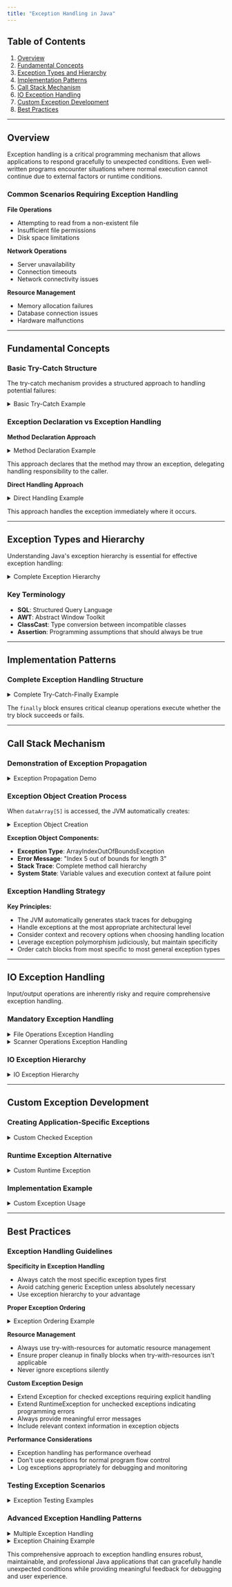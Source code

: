 ```yaml
---
title: "Exception Handling in Java"
---
```


## Table of Contents
1. [Overview](#overview)
2. [Fundamental Concepts](#fundamental-concepts)
3. [Exception Types and Hierarchy](#exception-types-and-hierarchy)
4. [Implementation Patterns](#implementation-patterns)
5. [Call Stack Mechanism](#call-stack-mechanism)
6. [IO Exception Handling](#io-exception-handling)
7. [Custom Exception Development](#custom-exception-development)
8. [Best Practices](#best-practices)

---

## Overview

Exception handling is a critical programming mechanism that allows applications to respond gracefully to unexpected conditions. Even well-written programs encounter situations where normal execution cannot continue due to external factors or runtime conditions.

### Common Scenarios Requiring Exception Handling

**File Operations**
- Attempting to read from a non-existent file
- Insufficient file permissions
- Disk space limitations

**Network Operations**
- Server unavailability
- Connection timeouts
- Network connectivity issues

**Resource Management**
- Memory allocation failures
- Database connection issues
- Hardware malfunctions

---

## Fundamental Concepts

### Basic Try-Catch Structure

The try-catch mechanism provides a structured approach to handling potential failures:

<details>
<summary>Basic Try-Catch Example</summary>

```java
try {
    // Execute potentially risky operations
    performRiskyOperation();
} catch (SpecificException e) {
    // Handle the specific exception
    handleException(e);
}
```

</details>

### Exception Declaration vs Exception Handling

**Method Declaration Approach**

<details>
<summary>Method Declaration Example</summary>

```java
public void performRiskyOperation() throws BusinessException {
    // Method implementation that may throw BusinessException
}
```

</details>

This approach declares that the method may throw an exception, delegating handling responsibility to the caller.

**Direct Handling Approach**

<details>
<summary>Direct Handling Example</summary>

```java
try {
    performRiskyOperation();
} catch (BusinessException ex) {
    ex.printStackTrace();
    // Implement recovery logic
}
```

</details>

This approach handles the exception immediately where it occurs.

---

## Exception Types and Hierarchy

Understanding Java's exception hierarchy is essential for effective exception handling:

<details>
<summary>Complete Exception Hierarchy</summary>

```
java.lang.Object
│
└── java.lang.Throwable
    ├── java.lang.Exception
    │   ├── Checked Exceptions
    │   │   ├── IOException (Input/Output operations)
    │   │   ├── SQLException (Database operations)
    │   │   ├── AWTException (GUI programming)
    │   │   └── InterruptedException (Thread operations)
    │   │
    │   └── Unchecked Exceptions
    │       └── RuntimeException
    │           ├── NullPointerException
    │           ├── ArrayIndexOutOfBoundsException
    │           ├── IllegalArgumentException
    │           └── ClassCastException (Type casting errors)
    │
    └── java.lang.Error (JVM Internal Errors)
        ├── VirtualMachineError
        │   ├── OutOfMemoryError
        │   └── StackOverflowError
        ├── AssertionError (Failed program assumptions)
        ├── ExceptionInInitializerError
        └── AWTError
```

</details>

### Key Terminology
- **SQL**: Structured Query Language
- **AWT**: Abstract Window Toolkit  
- **ClassCast**: Type conversion between incompatible classes
- **Assertion**: Programming assumptions that should always be true

---

## Implementation Patterns

### Complete Exception Handling Structure

<details>
<summary>Complete Try-Catch-Finally Example</summary>

```java
try {
    // Primary execution path
    executeBusinessLogic();
} catch (SpecificException e) {
    // Handle specific exception type
    logError(e);
    notifyUser("Operation failed: " + e.getMessage());
} catch (GeneralException e) {
    // Handle broader exception category
    handleGeneralError(e);
} finally {
    // Cleanup operations that must execute regardless of outcome
    releaseResources();
    updateSystemState();
}
```

</details>

The `finally` block ensures critical cleanup operations execute whether the try block succeeds or fails.

---

## Call Stack Mechanism

### Demonstration of Exception Propagation

<details>
<summary>Exception Propagation Demo</summary>

```java
public class ExceptionPropagationDemo {
    
    public static void main(String[] args) {        // Stack Level 4
        System.out.println("Application started");
        try {
            initiateProcess();
            System.out.println("Process completed successfully");
        } catch (RuntimeException e) {
            System.out.println("Application handled exception: " + e.getMessage());
        }
    }
    
    public static void initiateProcess() {          // Stack Level 3
        System.out.println("Process initialization");
        executeBusinessLogic();
        System.out.println("Process finalization");  // Skipped if exception occurs
    }
    
    public static void executeBusinessLogic() {     // Stack Level 2
        System.out.println("Business logic execution");
        performDataOperation();
        System.out.println("Business logic completed"); // Skipped if exception occurs
    }
    
    public static void performDataOperation() {     // Stack Level 1
        System.out.println("Data operation started");
        
        // Exception occurs at this point
        int[] dataArray = {10, 20, 30};
        int invalidAccess = dataArray[5];  // ArrayIndexOutOfBoundsException
        
        System.out.println("Data operation completed"); // Never executed
    }
}
```

</details>

### Exception Object Creation Process

When `dataArray[5]` is accessed, the JVM automatically creates:

<details>
<summary>Exception Object Creation</summary>

```java
ArrayIndexOutOfBoundsException exception = 
    new ArrayIndexOutOfBoundsException("Index 5 out of bounds for length 3");
```

</details>

**Exception Object Components:**
- **Exception Type**: ArrayIndexOutOfBoundsException
- **Error Message**: "Index 5 out of bounds for length 3"
- **Stack Trace**: Complete method call hierarchy
- **System State**: Variable values and execution context at failure point

### Exception Handling Strategy

**Key Principles:**
- The JVM automatically generates stack traces for debugging
- Handle exceptions at the most appropriate architectural level
- Consider context and recovery options when choosing handling location
- Leverage exception polymorphism judiciously, but maintain specificity
- Order catch blocks from most specific to most general exception types

---

## IO Exception Handling

Input/output operations are inherently risky and require comprehensive exception handling.

### Mandatory Exception Handling

<details>
<summary>File Operations Exception Handling</summary>

```java
// File reading operations
try (FileReader fileReader = new FileReader("data.txt");
     BufferedReader bufferedReader = new BufferedReader(fileReader)) {
    
    String line = bufferedReader.readLine();
    processData(line);
    
} catch (FileNotFoundException e) {
    System.err.println("File not found: " + e.getMessage());
    // Implement alternative data source logic
} catch (IOException e) {
    System.err.println("IO operation failed: " + e.getMessage());
    // Implement error recovery
}
```

</details>

<details>
<summary>Scanner Operations Exception Handling</summary>

```java
// Scanner operations
try (Scanner scanner = new Scanner(System.in)) {
    processUserInput(scanner);
} catch (Exception e) {
    System.err.println("Input processing error: " + e.getMessage());
}
```

</details>

### IO Exception Hierarchy

<details>
<summary>IO Exception Hierarchy</summary>

```
java.lang.Exception
│
└── java.io.IOException
    ├── CharConversionException (Character encoding issues)
    ├── EOFException (Unexpected end of file/stream)
    ├── FileNotFoundException (File access failure)
    ├── InterruptedIOException (IO operation interruption)
    └── ObjectStreamException (Object serialization issues)
        ├── InvalidClassException (Class serialization problems)
        ├── InvalidObjectException (Object validation failure)
        ├── NotActiveException (Stream not active)
        ├── NotSerializableException (Non-serializable object)
        ├── StreamCorruptedException (Corrupted stream data)
        └── WriteAbortedException (Write operation abortion)
```

</details>

---

## Custom Exception Development

### Creating Application-Specific Exceptions

<details>
<summary>Custom Checked Exception</summary>

```java
public class BusinessLogicException extends Exception {
    
    private final String errorCode;
    private final long timestamp;
    
    public BusinessLogicException() {
        super();
        this.errorCode = "UNKNOWN";
        this.timestamp = System.currentTimeMillis();
    }
    
    public BusinessLogicException(String message) {
        super(message);
        this.errorCode = "BUSINESS_ERROR";
        this.timestamp = System.currentTimeMillis();
    }
    
    public BusinessLogicException(String message, String errorCode) {
        super(message);
        this.errorCode = errorCode;
        this.timestamp = System.currentTimeMillis();
    }
    
    public BusinessLogicException(String message, Throwable cause) {
        super(message, cause);
        this.errorCode = "BUSINESS_ERROR";
        this.timestamp = System.currentTimeMillis();
    }
    
    // Getters for additional properties
    public String getErrorCode() { return errorCode; }
    public long getTimestamp() { return timestamp; }
}
```

</details>

### Runtime Exception Alternative

<details>
<summary>Custom Runtime Exception</summary>

```java
public class ConfigurationException extends RuntimeException {
    
    public ConfigurationException() {
        super("Configuration error occurred");
    }
    
    public ConfigurationException(String message) {
        super(message);
    }
    
    public ConfigurationException(String message, Throwable cause) {
        super(message, cause);
    }
}
```

</details>

### Implementation Example

<details>
<summary>Custom Exception Usage</summary>

```java
public class DataProcessor {
    
    public void processBusinessData(String data) throws BusinessLogicException {
        if (data == null || data.trim().isEmpty()) {
            throw new BusinessLogicException("Invalid data provided", "DATA_VALIDATION_ERROR");
        }
        
        try {
            performComplexOperation(data);
        } catch (IllegalStateException e) {
            throw new BusinessLogicException("System state error during processing", e);
        }
    }
    
    private void performComplexOperation(String data) {
        // Complex business logic implementation
    }
}
```

</details>

---

## Best Practices

### Exception Handling Guidelines

**Specificity in Exception Handling**
- Always catch the most specific exception types first
- Avoid catching generic Exception unless absolutely necessary
- Use exception hierarchy to your advantage

**Proper Exception Ordering**

<details>
<summary>Exception Ordering Example</summary>

```java
try {
    performFileOperation();
} catch (FileNotFoundException e) {
    // Most specific first
    handleFileNotFound(e);
} catch (IOException e) {
    // Less specific second
    handleIOError(e);
} catch (Exception e) {
    // Most general last
    handleGeneralError(e);
}
```

</details>

**Resource Management**
- Always use try-with-resources for automatic resource management
- Ensure proper cleanup in finally blocks when try-with-resources isn't applicable
- Never ignore exceptions silently

**Custom Exception Design**
- Extend Exception for checked exceptions requiring explicit handling
- Extend RuntimeException for unchecked exceptions indicating programming errors
- Always provide meaningful error messages
- Include relevant context information in exception objects

**Performance Considerations**
- Exception handling has performance overhead
- Don't use exceptions for normal program flow control
- Log exceptions appropriately for debugging and monitoring

### Testing Exception Scenarios

<details>
<summary>Exception Testing Examples</summary>

```java
@Test
public void testBusinessLogicException() {
    DataProcessor processor = new DataProcessor();
    
    assertThrows(BusinessLogicException.class, () -> {
        processor.processBusinessData(null);
    });
    
    assertThrows(BusinessLogicException.class, () -> {
        processor.processBusinessData("");
    });
}
```

</details>

### Advanced Exception Handling Patterns

<details>
<summary>Multiple Exception Handling</summary>

```java
public class AdvancedExceptionHandling {
    
    public void processMultipleOperations() {
        List<String> errors = new ArrayList<>();
        
        try {
            performDatabaseOperation();
        } catch (SQLException e) {
            errors.add("Database error: " + e.getMessage());
            logger.error("Database operation failed", e);
        }
        
        try {
            performFileOperation();
        } catch (IOException e) {
            errors.add("File error: " + e.getMessage());
            logger.error("File operation failed", e);
        }
        
        if (!errors.isEmpty()) {
            throw new RuntimeException("Multiple operations failed: " + 
                String.join(", ", errors));
        }
    }
}
```

</details>

<details>
<summary>Exception Chaining Example</summary>

```java
public class ExceptionChaining {
    
    public void performComplexTask() throws TaskException {
        try {
            connectToDatabase();
            processData();
            generateReport();
        } catch (DatabaseException e) {
            throw new TaskException("Task failed due to database issues", e);
        } catch (ProcessingException e) {
            throw new TaskException("Task failed during data processing", e);
        } catch (ReportException e) {
            throw new TaskException("Task failed during report generation", e);
        }
    }
    
    private void connectToDatabase() throws DatabaseException {
        // Database connection logic
    }
    
    private void processData() throws ProcessingException {
        // Data processing logic
    }
    
    private void generateReport() throws ReportException {
        // Report generation logic
    }
}
```

</details>

This comprehensive approach to exception handling ensures robust, maintainable, and professional Java applications that can gracefully handle unexpected conditions while providing meaningful feedback for debugging and user experience.
